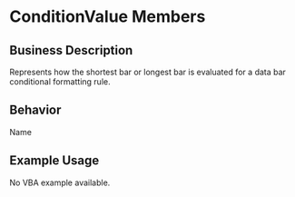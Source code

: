 # ConditionValue Members

## Business Description
Represents how the shortest bar or longest bar is evaluated for a data bar conditional formatting rule.

## Behavior
Name

## Example Usage
No VBA example available.